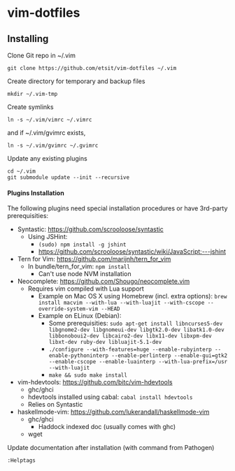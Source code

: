 vim-dotfiles
============

Installing
----------

Clone Git repo in ~/.vim
```
git clone https://github.com/etsit/vim-dotfiles ~/.vim
```

Create directory for temporary and backup files
```
mkdir ~/.vim-tmp
```

Create symlinks
```
ln -s ~/.vim/vimrc ~/.vimrc
```

and if ~/.vim/gvimrc exists,
```
ln -s ~/.vim/gvimrc ~/.gvimrc
```

Update any existing plugins
```
cd ~/.vim
git submodule update --init --recursive
```


#### Plugins Installation 

The following plugins need special installation procedures
or have 3rd-party prerequisities:
- Syntastic: https://github.com/scrooloose/syntastic
  - Using JSHint:
      - ```(sudo) npm install -g jshint```
      - https://github.com/scrooloose/syntastic/wiki/JavaScript:---jshint
- Tern for Vim: https://github.com/marijnh/tern_for_vim
  - In bundle/tern_for_vim: ```npm install```
    - Can't use node NVM installation
- Neocomplete: https://github.com/Shougo/neocomplete.vim
  - Requires vim compiled with Lua support
    - Example on Mac OS X using Homebrew (incl. extra options): ```brew install macvim --with-lua --with-luajit --with-cscope --override-system-vim --HEAD```
    - Example on ELinux (Debian):
      - Some prerequisities: ```sudo apt-get install libncurses5-dev libgnome2-dev libgnomeui-dev libgtk2.0-dev libatk1.0-dev libbonoboui2-dev libcairo2-dev libx11-dev libxpm-dev libxt-dev ruby-dev libluajit-5.1-dev```
      - ```./configure --with-features=huge --enable-rubyinterp --enable-pythoninterp --enable-perlinterp --enable-gui=gtk2 --enable-cscope --enable-luainterp --with-lua-prefix=/usr --with-luajit```
      - ```make && sudo make install```
- vim-hdevtools: https://github.com/bitc/vim-hdevtools
  - ghc/ghci
  - hdevtools installed using cabal: ```cabal install hdevtools```
  - Relies on Syntastic
- haskellmode-vim: https://github.com/lukerandall/haskellmode-vim
  - ghc/ghci
    - Haddock indexed doc (usually comes with ghc)
  - wget

Update documentation after installation (with command from Pathogen)
```
:Helptags
```

